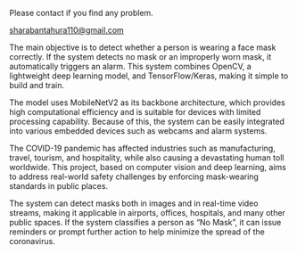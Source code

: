 Please contact if you find any problem.

sharabantahura110@gmail.com


The main objective is to detect whether a person is wearing a face mask correctly. If the system detects no mask or an improperly worn mask, it automatically triggers an alarm. This system combines OpenCV, a lightweight deep learning model, and TensorFlow/Keras, making it simple to build and train.

The model uses MobileNetV2 as its backbone architecture, which provides high computational efficiency and is suitable for devices with limited processing capability. Because of this, the system can be easily integrated into various embedded devices such as webcams and alarm systems.

The COVID-19 pandemic has affected industries such as manufacturing, travel, tourism, and hospitality, while also causing a devastating human toll worldwide. This project, based on computer vision and deep learning, aims to address real-world safety challenges by enforcing mask-wearing standards in public places.

The system can detect masks both in images and in real-time video streams, making it applicable in airports, offices, hospitals, and many other public spaces. If the system classifies a person as “No Mask”, it can issue reminders or prompt further action to help minimize the spread of the coronavirus.
